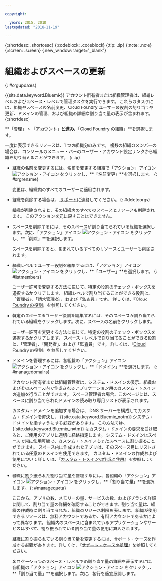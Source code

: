 ```yaml
---

copyright:

  years: 2015, 2018
lastupdated: "2018-11-19"

---
```


{:shortdesc: .shortdesc}
{:codeblock: .codeblock}
{:tip: .tip}
{:note: .note}
{:screen: .screen}
{:new_window: target="_blank"}


# 組織およびスペースの更新
{: #orgupdates}

{{site.data.keyword.Bluemix}} アカウント所有者または組織管理者は、組織レベルおよびスペース・レベルで管理タスクを実行できます。 これらのタスクには、組織やスペースの名前変更、Cloud Foundry ユーザーの役割の割り当てや更新、ドメインの管理、および組織の詳細な割り当て量の表示が含まれます。 
{:shortdesc}

**「管理」 > 「アカウント」**と進み、**「Cloud Foundry の組織」**を選択します。

一度に表示できるリソースは、1 つの組織分のみです。 複数の組織のメンバーの場合は、コンソールのメニュー・バーのユーザー・アカウント設定リンクから組織を切り替えることができます。
{: tip}

  * 組織の名前を変更するには、名前を変更する組織で「アクション」アイコン ![アクション・アイコン](../icons/action-menu-icon.svg) をクリックし、**「名前変更」**を選択します。
    {: #orgrename}

    変更は、組織内のすべてのユーザーに適用されます。
    
  * 組織を削除する場合は、[ サポート](/docs/get-support/howtogetsupport.html)に連絡してください。
    {: #deleteorgs}
  
    組織が削除されると、その組織内のすべてのスペースとリソースも削除されます。 このアクションを元に戻すことはできません。 
    
  * スペースを削除するには、そのスペースが割り当てられている組織を選択します。次に、「アクション」アイコン ![アクション・アイコン](../icons/action-menu-icon.svg) をクリックし、**「削除」**を選択します。

    スペースを削除すると、含まれているすべてのリソースとユーザーも削除されます。 
    
  * 組織レベルでユーザー役割を編集するには、「アクション」アイコン ![アクション・アイコン](../icons/action-menu-icon.svg) をクリックし、**「ユーザー」**を選択します。
    {: #listmembers}
  
    ユーザー許可を変更する方法に応じて、特定の役割のチェック・ボックスを選択するかクリアします。 組織レベルで割り当てることができる役割は、「管理者」、「請求管理者」、および「監査員」です。 詳しくは、『[Cloud Foundry の役割](/docs/iam/cfaccess.html#cfroles)』を参照してください。
    
  * 特定のスペースのユーザー役割を編集するには、そのスペースが割り当てられている組織をクリックします。次に、スペースの名前をクリックします。 

    ユーザー許可を変更する方法に応じて、特定の役割のチェック・ボックスを選択するかクリアします。 スペース・レベルで割り当てることができる役割は、「管理者」、「開発者」、および「監査員」です。 詳しくは、『[Cloud Foundry の役割](/docs/iam/cfaccess.html#cfroles)』を参照してください。

  * ドメインを管理するには、各組織の「アクション」アイコン ![アクション・アイコン](../icons/action-menu-icon.svg) をクリックし、**「ドメイン」**を選択します。
{: #managedomains}

    アカウント所有者または組織管理者は、システム・ドメインの表示、組織およびそのスペース内で作成されるアプリケーション用のカスタム・ドメインの追加を行うことができます。 スペース管理者の場合、このページには、スペースに割り当てられたドメインの読み取り専用リストが表示されます。
    
    カスタム・ドメインを追加する場合は、
DNS サーバーを構成してカスタム・ドメインを解決し、
{{site.data.keyword.Bluemix_notm}}
システム・ドメインを指すようにする必要があります。 この方法では、{{site.data.keyword.Bluemix_notm}} はカスタム・ドメインの要求を受け取ると、ご使用のアプリに適切に経路指定します。 システム・ドメインはスペースで常に使用可能で、カスタム・ドメインもまたスペースに割り振ることができます。 スペース内に作成されたアプリは、そのスペース用にリストされている任意のドメインを使用できます。 カスタム・ドメインの作成および使用について詳しくは、『[カスタム・ドメインの作成と使用](/docs/apps/updapps.html#domain)』を参照してください。

  * 組織に割り振られた割り当て量を管理するには、各組織の「アクション」アイコン ![アクション・アイコン](../icons/action-menu-icon.svg) をクリックし、**「割り当て量」**を選択します。
    {: #managequota}
  
    ここから、アプリの数、メモリーの量、サービスの数、およびプランの詳細に関して、割り当て量の詳細を確認することができます。割り当て量は、組織の作成時に割り当てられた、組織のリソース制限を表します。 組織が使用できるリソースは、無料アカウントであるか、有料アカウントであるかによって異なります。 組織内のスペースに含まれているアプリケーションやサービスはすべて、割り振られている割り当て量の使用に算入されます。
    
    組織に割り振られている割り当て量を変更するには、サポート・ケースを作成する必要があります。詳しくは、『[サポート・ケースの処理](/docs/get-support/opencase.html#open-case)』を参照してください。
    
    各ロケーションのスペース・レベルでの割り当て量の詳細を表示するには、各組織の「アクション」アイコン ![アクション・アイコン](../icons/action-menu-icon.svg) をクリックし、**「割り当て量」**を選択します。次に、各行を適宜展開します。 
